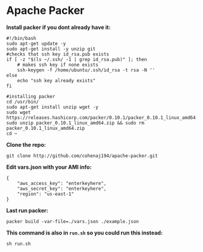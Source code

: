 # Apache Packer

**Install packer if you dont already have it:**


    #!/bin/bash
    sudo apt-get update -y
    sudo apt-get install -y unzip git
    #checks that ssh key id_rsa.pub exists
    if [ -z "$(ls ~/.ssh/ -1 | grep id_rsa.pub)" ]; then
    	# makes ssh key if none exists
    	ssh-keygen -f /home/ubuntu/.ssh/id_rsa -t rsa -N ''
    else
    	echo "ssh key already exists"
    fi
    
    #installing packer
    cd /usr/bin/
    sudo apt-get install unzip wget -y
    sudo wget https://releases.hashicorp.com/packer/0.10.1/packer_0.10.1_linux_amd64.zip
    sudo unzip packer_0.10.1_linux_amd64.zip && sudo rm packer_0.10.1_linux_amd64.zip
    cd ~


**Clone the repo:**

    git clone http://github.com/cohenaj194/apache-packer.git 

**Edit vars.json with your AMI info:**

    {
        "aws_access_key": "enterkeyhere",
        "aws_secret_key": "enterkeyhere",
        "region": "us-east-1"
    }

**Last run packer:**

    packer build -var-file=./vars.json ./example.json

**This command is also in `run.sh` so you could run this instead:**

    sh run.sh